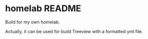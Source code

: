 # homelab README

Build for my own homelab.

Actually, it can be used for build Treeview with a formatted yml file.
